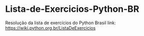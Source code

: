 # Lista-de-Exercicios-Python-BR
Resolução da lista de exercícios do Python Brasil
link: https://wiki.python.org.br/ListaDeExercicios
